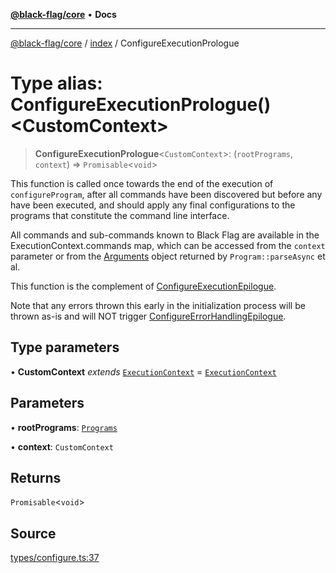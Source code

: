 [**@black-flag/core**](../../README.md) • **Docs**

***

[@black-flag/core](../../README.md) / [index](../README.md) / ConfigureExecutionPrologue

# Type alias: ConfigureExecutionPrologue()\<CustomContext\>

> **ConfigureExecutionPrologue**\<`CustomContext`\>: (`rootPrograms`, `context`) => `Promisable`\<`void`\>

This function is called once towards the end of the execution of
`configureProgram`, after all commands have been discovered but before any
have been executed, and should apply any final configurations to the programs
that constitute the command line interface.

All commands and sub-commands known to Black Flag are available in the
ExecutionContext.commands map, which can be accessed from the
`context` parameter or from the [Arguments](Arguments.md) object returned by
`Program::parseAsync` et al.

This function is the complement of [ConfigureExecutionEpilogue](ConfigureExecutionEpilogue.md).

Note that any errors thrown this early in the initialization process will be
thrown as-is and will NOT trigger [ConfigureErrorHandlingEpilogue](ConfigureErrorHandlingEpilogue.md).

## Type parameters

• **CustomContext** *extends* [`ExecutionContext`](../../util/type-aliases/ExecutionContext.md) = [`ExecutionContext`](../../util/type-aliases/ExecutionContext.md)

## Parameters

• **rootPrograms**: [`Programs`](../../util/type-aliases/Programs.md)

• **context**: `CustomContext`

## Returns

`Promisable`\<`void`\>

## Source

[types/configure.ts:37](https://github.com/Xunnamius/black-flag/blob/d4a156f70283118824ee7289456277508954660f/types/configure.ts#L37)
